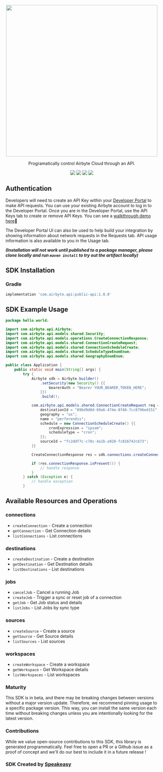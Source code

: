 <div align="center">
    <picture>
        <img src="https://user-images.githubusercontent.com/68016351/222853569-b35cc448-6481-4cf2-a237-bd5da47e94fd.png" width="500">
    </picture>
   <p>Programatically control Airbyte Cloud through an API.</p>
   <a href="https://reference.airbyte.com/reference/start"><img src="https://img.shields.io/static/v1?label=Docs&message=API Ref&color=000000&style=for-the-badge" /></a>
   <a href="https://github.com/airbytehq/airbyte-api-java-sdk/actions"><img src="https://img.shields.io/github/actions/workflow/status/airbytehq/airbyte-api-java-sdk/speakeasy_sdk_generation.yml?style=for-the-badge" /></a>
  <a href="https://opensource.org/licenses/MIT"><img src="https://img.shields.io/badge/License-MIT-blue.svg?style=for-the-badge" /></a>
  <a href="https://github.com/airbytehq/airbyte-api-java-sdk/releases"><img src="https://img.shields.io/github/v/release/airbytehq/airbyte-api-java-sdk?sort=semver&style=for-the-badge" /></a>
</div>

## Authentication

Developers will need to create an API Key within your [Developer Portal](https://portal.airbyte.com/) to make API requests. You can use your existing Airbyte account to log in to the Developer Portal. Once you are in the Developer Portal, use the API Keys tab to create or remove API Keys. You can see a [walkthrough demo here](https://www.loom.com/share/7997a7c67cd642cc8d1c72ef0dfcc4bc)🎦

The Developer Portal UI can also be used to help build your integration by showing information about network requests in the Requests tab. API usage information is also available to you in the Usage tab.

***(Installation will not work until published to a package manager, please clone locally and run `maven install` to try out the artifact locally)***

<!-- Start SDK Installation -->
## SDK Installation

### Gradle

```groovy
implementation 'com.airbyte.api:public-api:1.0.0'
```
<!-- End SDK Installation -->

## SDK Example Usage
<!-- Start SDK Example Usage -->
```java
package hello.world;

import com.airbyte.api.Airbyte;
import com.airbyte.api.models.shared.Security;
import com.airbyte.api.models.operations.CreateConnectionResponse;
import com.airbyte.api.models.shared.ConnectionCreateRequest;
import com.airbyte.api.models.shared.ConnectionScheduleCreate;
import com.airbyte.api.models.shared.ScheduleTypeEnumEnum;
import com.airbyte.api.models.shared.GeographyEnumEnum;

public class Application {
    public static void main(String[] args) {
        try {
            Airbyte sdk = Airbyte.builder()
                .setSecurity(new Security() {{
                    bearerAuth = "Bearer YOUR_BEARER_TOKEN_HERE";
                }})
                .build();

            com.airbyte.api.models.shared.ConnectionCreateRequest req = new ConnectionCreateRequest() {{
                destinationId = "89bd9d8d-69a6-474e-8f46-7cc8796ed151";
                geography = "us";
                name = "perferendis";
                schedule = new ConnectionScheduleCreate() {{
                    cronExpression = "ipsam";
                    scheduleType = "cron";
                }};
                sourceId = "fc2ddf7c-c78c-4a1b-a928-fc816742cb73";
            }}            

            CreateConnectionResponse res = sdk.connections.createConnection(req);

            if (res.connectionResponse.isPresent()) {
                // handle response
            }
        } catch (Exception e) {
            // handle exception
        }
```
<!-- End SDK Example Usage -->

<!-- Start SDK Available Operations -->
## Available Resources and Operations


### connections

* `createConnection` - Create a connection
* `getConnection` - Get Connection details
* `listConnections` - List connections

### destinations

* `createDestination` - Create a destination
* `getDestination` - Get Destination details
* `listDestinations` - List destinations

### jobs

* `cancelJob` - Cancel a running Job
* `createJob` - Trigger a sync or reset job of a connection
* `getJob` - Get Job status and details
* `listJobs` - List Jobs by sync type

### sources

* `createSource` - Create a source
* `getSource` - Get Source details
* `listSources` - List sources

### workspaces

* `createWorkspace` - Create a workspace
* `getWorkspace` - Get Workspace details
* `listWorkspaces` - List workspaces
<!-- End SDK Available Operations -->

### Maturity

This SDK is in beta, and there may be breaking changes between versions without a major version update. Therefore, we recommend pinning usage 
to a specific package version. This way, you can install the same version each time without breaking changes unless you are intentionally 
looking for the latest version.

### Contributions

While we value open-source contributions to this SDK, this library is generated programmatically. 
Feel free to open a PR or a Github issue as a proof of concept and we'll do our best to include it in a future release !

### SDK Created by [Speakeasy](https://docs.speakeasyapi.dev/docs/using-speakeasy/client-sdks)

